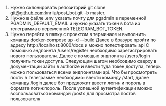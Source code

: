 1. Нужно склонировать репозиторий git clone git@github.com:knriia/post_bot.git -b master.
2. Нужно в файле .env указать почту для pgadmin в переменной PGADMIN_DEFAULT_EMAIL и нужно указать токен в бота из телеграмма в переменной TELEGRAM_BOT_TOKEN.
3. Нужно перейти в папку с проектом в терминале и выполнить команду docker-compose up -d --build
Далее в бразуре пройти по адресу http://localhost:8000/docs и можно потестировать api
С помощью эндпоинта /users/register необходимо зарегистрировать нового пользователя.
Далее с помощью эндпоинта /users/login получить токен доступа.
Следующим шагом необходимо сверху в документации зайти в authorize и ввести туда токен доступа, теперь можно пользоваться всеми эндпоинтами api.
Что бы просмотреть посты в телеграмме необходимо: ввести команду /start, далее команду /login далее бот предложит ввести логин и пороль в формате логин:пороль.
После успешной аутентификации можно воспользоваться командой /posts для просмотра постов пользователя
